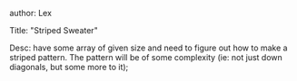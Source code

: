 author: Lex

Title: "Striped Sweater"

Desc: have some array of given size and need to figure out how to make a striped pattern.
The pattern will be of some complexity (ie: not just down diagonals, but some more to it);

